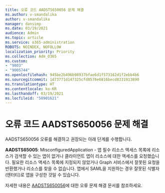 ```yaml
---
title: 오류 코드 AADSTS650056 문제 해결
ms.author: v-smandalika
author: v-smandalika
manager: dansimp
ms.date: 03/19/2021
audience: Admin
ms.topic: article
ms.service: o365-administration
ROBOTS: NOINDEX, NOFOLLOW
localization_priority: Priority
ms.collection: Adm_O365
ms.custom:
- "9803"
- "9005744"
ms.openlocfilehash: 945be2b496b98937bfae6d1f573162d1f2ebb4b6
ms.sourcegitcommit: 1d73771d147325cfd8578e6816becd8331913890
ms.translationtype: HT
ms.contentlocale: ko-KR
ms.lasthandoff: 03/19/2021
ms.locfileid: "50901621"
---
```

# <a name="troubleshoot-error-code-aadsts650056"></a>오류 코드 AADSTS650056 문제 해결

AADSTS650056 오류를 해결하고 권장되는 아래 단계를 수행합니다.

**AADSTS65005**: MisconfiguredApplication - 앱 필수 리소스 액세스 목록에 리소스가 검색할 수 있는 앱이 없거나 클라이언트 앱이 리소스에 대한 액세스를 요청했습니다. 필요한 리소스 액세스 목록에 지정되지 않았거나 Graph 서비스에서 잘못된 요청을 반환했거나 리소스를 찾을 수 없습니다. 앱에서 SAML을 지원하는 경우 잘못된 식별자(엔터티)로 앱을 구성한 것일 수 있습니다.

자세한 내용은 [AADSTS650056](https://docs.microsoft.com/troubleshoot/azure/active-directory/error-code-aadsts650056-misconfigured-app)에 대한 오류 문제 해결 문서를 참조하세요.
